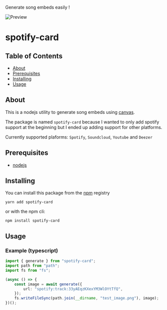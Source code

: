  Generate song embeds easily !
 
![Preview](media/preview.png)

# spotify-card

## Table of Contents

- [About](#about)
- [Prerequisites](#prerequisites)
- [Installing](#installing)
- [Usage](#usage)

## About <a name = "about"></a>

This is a nodejs utility to generate song embeds using [canvas](https://github.com/Automattic/node-canvas).

The package is named `spotify-card` because I wanted to only add spotify support at the beginning but I ended up adding support for other platforms. 

Currently supported plaforms: `Spotify`, `Soundcloud`, `Youtube` and `Deezer`

## Prerequisites <a name = "prerequisites"></a>

- [nodejs](https://nodejs.org)

## Installing <a name = "installing"></a>

You can install this package from the [npm](https://npmjs.com) registry


```
yarn add spotify-card
```

or with the npm cli:

```
npm install spotify-card
```


## Usage <a name = "usage"></a>

### Example (typescript)

```ts
import { generate } from "spotify-card";
import path from "path";
import fs from "fs";

(async () => {
    const image = await generate({
        url: "spotify:track:33yAEqzKXexYM3WlOYtTfQ",
    });
    fs.writeFileSync(path.join(__dirname, "test_image.png"), image);
})();

```
